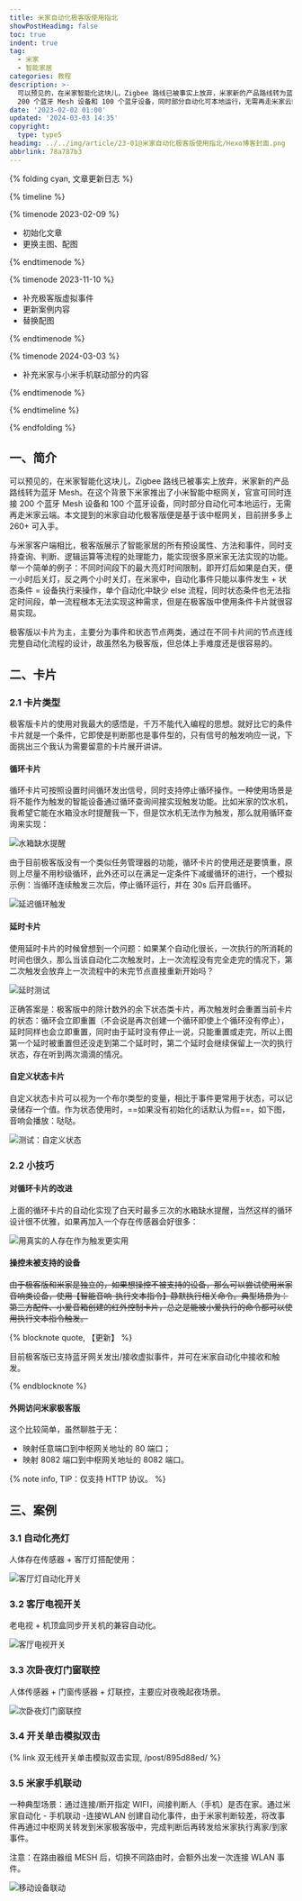 ```yaml
---
title: 米家自动化极客版使用指北
showPostHeadimg: false
toc: true
indent: true
tag:
  - 米家
  - 智能家居
categories: 教程
description: >-
  可以预见的，在米家智能化这块儿，Zigbee 路线已被事实上放弃，米家新的产品路线转为蓝牙 Mesh。在这个背景下米家推出了小米智能中枢网关，官宣可同时连接
  200 个蓝牙 Mesh 设备和 100 个蓝牙设备，同时部分自动化可本地运行，无需再走米家云端。
date: '2023-02-02 01:00'
updated: '2024-03-03 14:35'
copyright:
  type: type5
headimg: ../../img/article/23-01@米家自动化极客版使用指北/Hexo博客封面.png
abbrlink: 78a787b3
---
```


{% folding cyan, 文章更新日志 %}

{% timeline %}

{% timenode 2023-02-09 %}

  + 初始化文章
  + 更换主图、配图

{% endtimenode %}

{% timenode 2023-11-10 %}

  + 补充极客版虚拟事件
  + 更新案例内容
  + 替换配图

{% endtimenode %}

{% timenode 2024-03-03 %}

  + 补充米家与小米手机联动部分的内容

{% endtimenode %}

{% endtimeline %}

{% endfolding %}

## 一、简介

可以预见的，在米家智能化这块儿，Zigbee 路线已被事实上放弃，米家新的产品路线转为蓝牙 Mesh。在这个背景下米家推出了小米智能中枢网关，官宣可同时连接 200 个蓝牙 Mesh 设备和 100 个蓝牙设备，同时部分自动化可本地运行，无需再走米家云端。本文提到的米家自动化极客版便是基于该中枢网关，目前拼多多上 260+ 可入手。

与米家客户端相比，极客版展示了智能家居的所有预设属性、方法和事件，同时支持查询、判断、逻辑运算等流程的处理能力，能实现很多原米家无法实现的功能。举一个简单的例子：不同时间段下的最大亮灯时间限制，即开灯后如果是白天，便一小时后关灯，反之两个小时关灯，在米家中，自动化事件只能以事件发生 + 状态条件 = 设备执行来操作，单个自动化中缺少 else 流程，同时状态条件也无法指定时间段，单一流程根本无法实现这种需求，但是在极客版中使用条件卡片就很容易实现。

极客版以卡片为主，主要分为事件和状态节点两类，通过在不同卡片间的节点连线完整自动化流程的设计，故虽然名为极客版，但总体上手难度还是很容易的。

## 二、卡片

### 2.1 卡片类型

极客版卡片的使用对我最大的感悟是，千万不能代入编程的思想。就好比它的条件卡片就是一个条件，它即使是判断那也是事件型的，只有信号的触发响应一说，下面挑出三个我认为需要留意的卡片展开讲讲。

#### 循环卡片

循环卡片可按照设置时间循环发出信号，同时支持停止循环操作。一种使用场景是将不能作为触发的智能设备通过循环查询间接实现触发功能。比如米家的饮水机，我希望它能在水箱没水时提醒我一下，但是饮水机无法作为触发，那么就用循环查询来实现：

![水箱缺水提醒](../../img/article/23-01@米家自动化极客版使用指北/循环.png)

由于目前极客版没有一个类似任务管理器的功能，循环卡片的使用还是要慎重，原则上尽量不用秒级循环，此外还可以在满足一定条件下减缓循环的进行，一个模拟示例：当循环连续触发三次后，停止循环运行，并在 30s 后开启循环。

![延迟循环触发](../../img/article/23-01@米家自动化极客版使用指北/延迟循环触发.png)

#### 延时卡片

使用延时卡片的时候曾想到一个问题：如果某个自动化很长，一次执行的所消耗的时间也很久，那么当该自动化二次触发时，上一次流程没有完全走完的情况下，第二次触发会放弃上一次流程中的未完节点直接重新开始吗？

![延时测试](../../img/article/23-01@米家自动化极客版使用指北/延时测试.png)

正确答案是：极客版中的除计数外的余下状态类卡片，再次触发时会重置当前卡片的状态：循环会立即重置（不会说是再次创建一个循环即使上个循环没有停止），延时同样也会立即重置，同时由于延时没有停止一说，只能重置或走完，所以上图第一个延时被重置但还没走到第二个延时时，第二个延时会继续保留上一次的执行状态，存在听到两次滴滴的情况。

#### 自定义状态卡片

自定义状态卡片可以视为一个布尔类型的变量，相比于事件更常用于状态，可以记录储存一个值。作为状态使用时，==如果没有初始化的话默认为假==，如下图，音响会播放：哒哒。

![测试：自定义状态](../../img/article/23-01@米家自动化极客版使用指北/测试：自定义状态.png)

### 2.2 小技巧

#### 对循环卡片的改进

上面的循环卡片的自动化实现了白天时最多三次的水箱缺水提醒，当然这样的循环设计很不优雅，如果再加入一个存在传感器会好很多：

![用真实的人存在作为触发更实用](../../img/article/23-01@米家自动化极客版使用指北/用真实的人存在作为触发更实用.png)

#### 操控未被支持的设备

~~由于极客版和米家是独立的，如果想操控不被支持的设备，那么可以尝试使用米家音响类设备，使用【智能音响-执行文本指令】静默执行相关命令。典型场景为：第三方配件、小爱音箱创建的红外控制卡片，总之是能被小爱执行的命令都可以使用执行文本指令触发。~~

{% blocknote quote, 【更新】 %}

目前极客版已支持蓝牙网关发出/接收虚拟事件，并可在米家自动化中接收和触发。

{% endblocknote %}

#### 外网访问米家极客版

这个比较简单，虽然聊胜于无：

- 映射任意端口到中枢网关地址的 80 端口；
- 映射 8082 端口到中枢网关地址的 8082 端口。

{% note info, TIP：仅支持 HTTP 协议。 %}

## 三、案例

### 3.1 自动化亮灯

人体存在传感器 + 客厅灯搭配使用：

![客厅灯自动化开关](../../img/article/23-01@米家自动化极客版使用指北/客厅灯自动化开关.png)

### 3.2 客厅电视开关

老电视 + 机顶盒同步开关机的兼容自动化。

![客厅电视开关](../../img/article/23-01@米家自动化极客版使用指北/客厅电视开关.png)

### 3.3 次卧夜灯门窗联控

人体传感器 + 门窗传感器 + 灯联控，主要应对夜晚起夜场景。

![次卧夜灯门窗联控](../../img/article/23-01@米家自动化极客版使用指北/次卧夜灯门窗联控.png)

### 3.4 开关单击模拟双击

{% link 双无线开关单击模拟双击实现, /post/895d88ed/ %}

### 3.5 米家手机联动

一种典型场景：通过连接/断开指定 WIFI，间接判断人（手机）是否在家。通过米家自动化 - 手机联动 -连接WLAN 创建自动化事件，由于米家判断较差，将改事件再通过中枢网关转发到米家极客版中，完成判断后再转发给米家执行离家/到家事件。

注意：在路由器组 MESH 后，切换不同路由时，会额外出发一次连接 WLAN 事件。

![移动设备联动](../../img/article/23-01@米家自动化极客版使用指北/移动设备联动.png)
